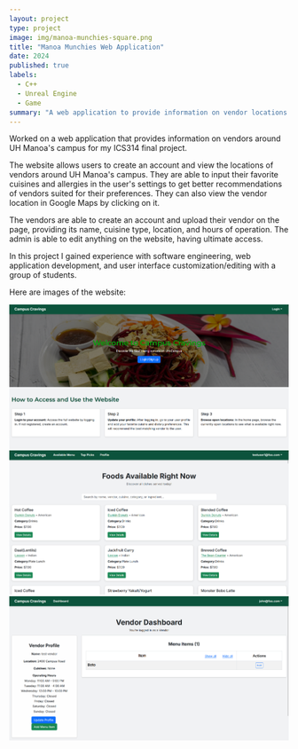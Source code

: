 ```yaml
---
layout: project
type: project
image: img/manoa-munchies-square.png
title: "Manoa Munchies Web Application"
date: 2024
published: true
labels:
  - C++
  - Unreal Engine
  - Game
summary: "A web application to provide information on vendor locations around UH Manoa's campus."
---
```


Worked on a web application that provides information on vendors around UH Manoa's campus for my ICS314 final project.

The website allows users to create an account and view the locations of vendors around UH Manoa's campus. They are able to input their favorite cuisines and allergies in the user's settings to get better recommendations of vendors suited for their preferences. They can also view the vendor location in Google Maps by clicking on it.

The vendors are able to create an account and upload their vendor on the page, providing its name, cuisine type, location, and hours of operation. The admin is able to edit anything on the website, having ultimate access.

In this project I gained experience with software engineering, web application development, and user interface customization/editing with a group of students.

Here are images of the website:

<img class="img-fluid" src="../img/manoa-munchies.png">
<br>
<img class="img-fluid" src="../img/manoa-munchies-user.png">
<br>
<img class="img-fluid" src="../img/manoa-munchies-vendor.png">

